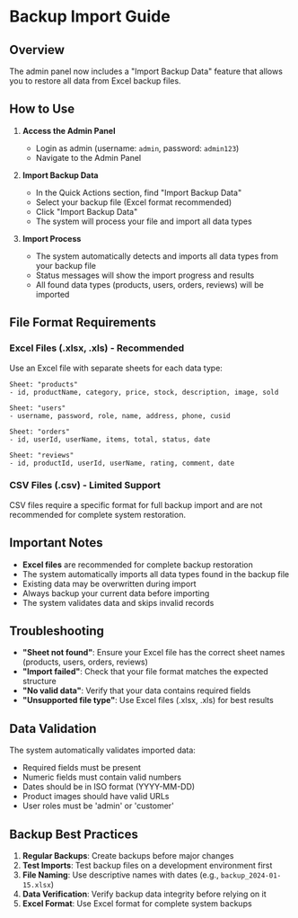 # Backup Import Guide

## Overview
The admin panel now includes a "Import Backup Data" feature that allows you to restore all data from Excel backup files.

## How to Use

1. **Access the Admin Panel**
   - Login as admin (username: `admin`, password: `admin123`)
   - Navigate to the Admin Panel

2. **Import Backup Data**
   - In the Quick Actions section, find "Import Backup Data"
   - Select your backup file (Excel format recommended)
   - Click "Import Backup Data"
   - The system will process your file and import all data types

3. **Import Process**
   - The system automatically detects and imports all data types from your backup file
   - Status messages will show the import progress and results
   - All found data types (products, users, orders, reviews) will be imported

## File Format Requirements

### Excel Files (.xlsx, .xls) - Recommended
Use an Excel file with separate sheets for each data type:

```
Sheet: "products"
- id, productName, category, price, stock, description, image, sold

Sheet: "users"  
- username, password, role, name, address, phone, cusid

Sheet: "orders"
- id, userId, userName, items, total, status, date

Sheet: "reviews"
- id, productId, userId, userName, rating, comment, date
```

### CSV Files (.csv) - Limited Support
CSV files require a specific format for full backup import and are not recommended for complete system restoration.

## Important Notes

- **Excel files** are recommended for complete backup restoration
- The system automatically imports all data types found in the backup file
- Existing data may be overwritten during import
- Always backup your current data before importing
- The system validates data and skips invalid records

## Troubleshooting

- **"Sheet not found"**: Ensure your Excel file has the correct sheet names (products, users, orders, reviews)
- **"Import failed"**: Check that your file format matches the expected structure
- **"No valid data"**: Verify that your data contains required fields
- **"Unsupported file type"**: Use Excel files (.xlsx, .xls) for best results

## Data Validation

The system automatically validates imported data:
- Required fields must be present
- Numeric fields must contain valid numbers
- Dates should be in ISO format (YYYY-MM-DD)
- Product images should have valid URLs
- User roles must be 'admin' or 'customer'

## Backup Best Practices

1. **Regular Backups**: Create backups before major changes
2. **Test Imports**: Test backup files on a development environment first
3. **File Naming**: Use descriptive names with dates (e.g., `backup_2024-01-15.xlsx`)
4. **Data Verification**: Verify backup data integrity before relying on it
5. **Excel Format**: Use Excel format for complete system backups 